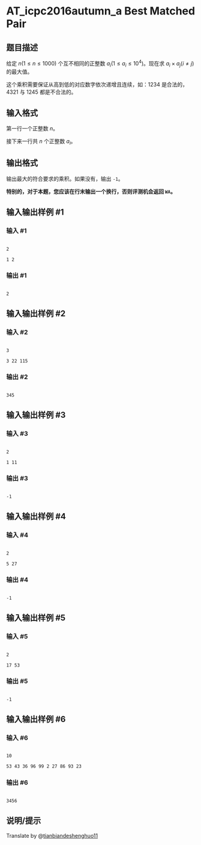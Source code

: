 # AT_icpc2016autumn_a Best Matched Pair

## 题目描述

给定 $n(1\le n\le 1000)$ 个互不相同的正整数 $a_i(1\le a_i\le10^4)$。现在求 $a_i\times a_j(i\ne j)$ 的最大值。

这个乘积需要保证从高到低的对应数字依次递增且连续，如：$1234$ 是合法的，$4321$ 与 $1245$ 都是不合法的。

## 输入格式

第一行一个正整数 $n$。

接下来一行共 $n$ 个正整数 $a_i$。

## 输出格式

输出最大的符合要求的乘积。如果没有，输出 `-1`。

**特别的，对于本题，您应该在行末输出一个换行，否则评测机会返回 `WA`。**

## 输入输出样例 #1

### 输入 #1

```
2
1 2
```

### 输出 #1

```
2
```

## 输入输出样例 #2

### 输入 #2

```
3
3 22 115
```

### 输出 #2

```
345
```

## 输入输出样例 #3

### 输入 #3

```
2
1 11
```

### 输出 #3

```
-1
```

## 输入输出样例 #4

### 输入 #4

```
2
5 27
```

### 输出 #4

```
-1
```

## 输入输出样例 #5

### 输入 #5

```
2
17 53
```

### 输出 #5

```
-1
```

## 输入输出样例 #6

### 输入 #6

```
10
53 43 36 96 99 2 27 86 93 23
```

### 输出 #6

```
3456
```

## 说明/提示

Translate by @[tianbiandeshenghuo11](/user/752485)